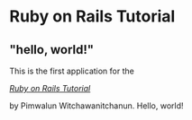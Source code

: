 # Ruby on Rails Tutorial

## "hello, world!"

This is the first application for the

[*Ruby on Rails Tutorial*](http://www.railstutorial.org/)

by Pimwalun Witchawanitchanun. Hello, world!